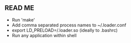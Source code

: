 READ ME
-------

* Run 'make'
* Add comma separated process names to ~/.loader.conf
* export LD_PRELOAD=<path>/.loader.so (ideally to .bashrc)
* Run any application within shell


